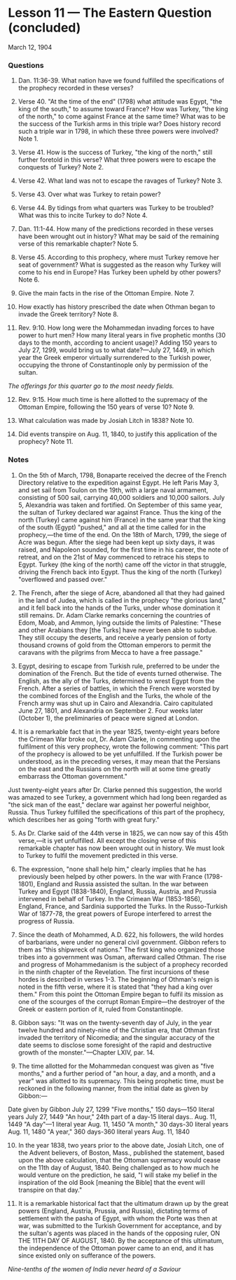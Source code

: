 # Lesson 11 — The Eastern Question (concluded)

March 12, 1904

### Questions

1. Dan. 11:36-39. What nation have we found fulfilled the specifications of the prophecy recorded in these verses?

2. Verse 40. "At the time of the end" (1798) what attitude was Egypt, "the king of the south," to assume toward France? How was Turkey, "the king of the north," to come against France at the same time? What was to be the success of the Turkish arms in this triple war? Does history record such a triple war in 1798, in which these three powers were involved? Note 1.

3. Verse 41. How is the success of Turkey, "the king of the north," still further foretold in this verse? What three powers were to escape the conquests of Turkey? Note 2.

4. Verse 42. What land was not to escape the ravages of Turkey? Note 3.

5. Verse 43. Over what was Turkey to retain power?

6. Verse 44. By tidings from what quarters was Turkey to be troubled? What was this to incite Turkey to do? Note 4.

7. Dan. 11:1-44. How many of the predictions recorded in these verses have been wrought out in history? What may be said of the remaining verse of this remarkable chapter? Note 5.

8. Verse 45. According to this prophecy, where must Turkey remove her seat of government? What is suggested as the reason why Turkey will come to his end in Europe? Has Turkey been upheld by other powers? Note 6.

9. Give the main facts in the rise of the Ottoman Empire. Note 7.

10. How exactly has history prescribed the date when Othman began to invade the Greek territory? Note 8.

11. Rev. 9:10. How long were the Mohammedan invading forces to have power to hurt men? How many literal years in five prophetic months (30 days to the month, according to ancient usage)? Adding 150 years to July 27, 1299, would bring us to what date?—July 27, 1449, in which year the Greek emperor virtually surrendered to the Turkish power, occupying the throne of Constantinople only by permission of the sultan.

*The offerings for this quarter go to the most needy fields.*

12. Rev. 9:15. How much time is here allotted to the supremacy of the Ottoman Empire, following the 150 years of verse 10? Note 9.

13. What calculation was made by Josiah Litch in 1838? Note 10.

14. Did events transpire on Aug. 11, 1840, to justify this application of the prophecy? Note 11.

### Notes

1. On the 5th of March, 1798, Bonaparte received the decree of the French Directory relative to the expedition against Egypt. He left Paris May 3, and set sail from Toulon on the 19th, with a large naval armament, consisting of 500 sail, carrying 40,000 soldiers and 10,000 sailors. July 5, Alexandria was taken and fortified. On September of this same year, the sultan of Turkey declared war against France. Thus the king of the north (Turkey) came against him (France) in the same year that the king of the south (Egypt) "pushed," and all at the time called for in the prophecy,—the time of the end. On the 18th of March, 1799, the siege of Acre was begun. After the siege had been kept up sixty days, it was raised, and Napoleon sounded, for the first time in his career, the note of retreat, and on the 21st of May commenced to retrace his steps to Egypt. Turkey (the king of the north) came off the victor in that struggle, driving the French back into Egypt. Thus the king of the north (Turkey) "overflowed and passed over."

2. The French, after the siege of Acre, abandoned all that they had gained in the land of Judea, which is called in the prophecy "the glorious land," and it fell back into the hands of the Turks, under whose domination it still remains. Dr. Adam Clarke remarks concerning the countries of Edom, Moab, and Ammon, lying outside the limits of Palestine: "These and other Arabians they [the Turks] have never been able to subdue. They still occupy the deserts, and receive a yearly pension of forty thousand crowns of gold from the Ottoman emperors to permit the caravans with the pilgrims from Mecca to have a free passage."

3. Egypt, desiring to escape from Turkish rule, preferred to be under the domination of the French. But the tide of events turned otherwise. The English, as the ally of the Turks, determined to wrest Egypt from the French. After a series of battles, in which the French were worsted by the combined forces of the English and the Turks, the whole of the French army was shut up in Cairo and Alexandria. Cairo capitulated June 27, 1801, and Alexandria on September 2. Four weeks later (October 1), the preliminaries of peace were signed at London.

4. It is a remarkable fact that in the year 1825, twenty-eight years before the Crimean War broke out, Dr. Adam Clarke, in commenting upon the fulfilment of this very prophecy, wrote the following comment: "This part of the prophecy is allowed to be yet unfulfilled. If the Turkish power be understood, as in the preceding verses, it may mean that the Persians on the east and the Russians on the north will at some time greatly embarrass the Ottoman government."

Just twenty-eight years after Dr. Clarke penned this suggestion, the world was amazed to see Turkey, a government which had long been regarded as "the sick man of the east," declare war against her powerful neighbor, Russia. Thus Turkey fulfilled the specifications of this part of the prophecy, which describes her as going "forth with great fury."

5. As Dr. Clarke said of the 44th verse in 1825, we can now say of this 45th verse,—it is yet unfulfilled. All except the closing verse of this remarkable chapter has now been wrought out in history. We must look to Turkey to fulfil the movement predicted in this verse.

6. The expression, "none shall help him," clearly implies that he has previously been helped by other powers. In the war with France (1798-1801), England and Russia assisted the sultan. In the war between Turkey and Egypt (1838-1840), England, Russia, Austria, and Prussia intervened in behalf of Turkey. In the Crimean War (1853-1856), England, France, and Sardinia supported the Turks. In the Russo-Turkish War of 1877-78, the great powers of Europe interfered to arrest the progress of Russia.

7. Since the death of Mohammed, A.D. 622, his followers, the wild hordes of barbarians, were under no general civil government. Gibbon refers to them as "this shipwreck of nations." The first king who organized those tribes into a government was Osman, afterward called Othman. The rise and progress of Mohammedanism is the subject of a prophecy recorded in the ninth chapter of the Revelation. The first incursions of these hordes is described in verses 1-3. The beginning of Othman's reign is noted in the fifth verse, where it is stated that "they had a king over them." From this point the Ottoman Empire began to fulfil its mission as one of the scourges of the corrupt Roman Empire—the destroyer of the Greek or eastern portion of it, ruled from Constantinople.

8. Gibbon says: "It was on the twenty-seventh day of July, in the year twelve hundred and ninety-nine of the Christian era, that Othman first invaded the territory of Nicomedia; and the singular accuracy of the date seems to disclose some foresight of the rapid and destructive growth of the monster."—Chapter LXIV, par. 14.

9. The time allotted for the Mohammedan conquest was given as "five months," and a further period of "an hour, a day, and a month, and a year" was allotted to its supremacy. This being prophetic time, must be reckoned in the following manner, from the initial date as given by Gibbon:—

Date given by Gibbon                                  July 27, 1299
"Five months," 150 days—150 literal years              July 27, 1449
"An hour," 24th part of a day-15 literal days..        Aug. 11, 1449
"A day"—1 literal year                                 Aug. 11, 1450
"A month," 30 days-30 literal years                    Aug. 11, 1480
"A year," 360 days-360 literal years                   Aug. 11, 1840

10. In the year 1838, two years prior to the above date, Josiah Litch, one of the Advent believers, of Boston, Mass., published the statement, based upon the above calculation, that the Ottoman supremacy would cease on the 11th day of August, 1840. Being challenged as to how much he would venture on the prediction, he said, "I will stake my belief in the inspiration of the old Book [meaning the Bible] that the event will transpire on that day."

11. It is a remarkable historical fact that the ultimatum drawn up by the great powers (England, Austria, Prussia, and Russia), dictating terms of settlement with the pasha of Egypt, with whom the Porte was then at war, was submitted to the Turkish Government for acceptance, and by the sultan's agents was placed in the hands of the opposing ruler, ON THE 11TH DAY OF AUGUST, 1840. By the acceptance of this ultimatum, the independence of the Ottoman power came to an end, and it has since existed only on sufferance of the powers.

*Nine-tenths of the women of India never heard of a Saviour*